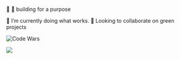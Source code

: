 👋 
 👀 building for a purpose
 
 🌱 I’m currently doing what works.
  :leaves: Looking to collaborate on green projects 
  
 
  




 


![Code Wars](https://www.codewars.com/users/couchmeka/badges/large)

![](https://komarev.com/ghpvc/?username=couchmeka&color=green)

